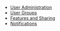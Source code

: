 

- [User Administration](users_administration.html)
- [User Groups](users_groups.html)
- [Features and Sharing](users_features_and_sharing.html)
- [Notifications](users_notifications.html)

